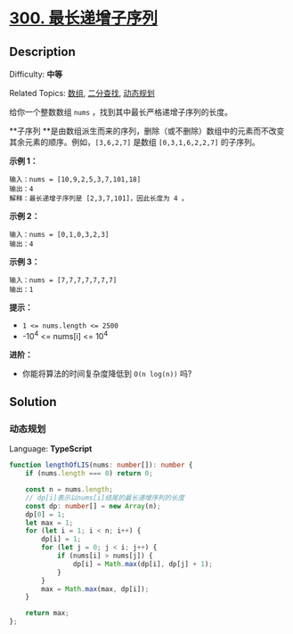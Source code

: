 # [300\. 最长递增子序列](https://leetcode.cn/problems/longest-increasing-subsequence/)

## Description

Difficulty: **中等**  

Related Topics: [数组](https://leetcode.cn/tag/array/), [二分查找](https://leetcode.cn/tag/binary-search/), [动态规划](https://leetcode.cn/tag/dynamic-programming/)

给你一个整数数组 `nums` ，找到其中最长严格递增子序列的长度。

**子序列 **是由数组派生而来的序列，删除（或不删除）数组中的元素而不改变其余元素的顺序。例如，`[3,6,2,7]` 是数组 `[0,3,1,6,2,2,7]` 的子序列。

**示例 1：**

```
输入：nums = [10,9,2,5,3,7,101,18]
输出：4
解释：最长递增子序列是 [2,3,7,101]，因此长度为 4 。
```

**示例 2：**

```
输入：nums = [0,1,0,3,2,3]
输出：4
```

**示例 3：**

```
输入：nums = [7,7,7,7,7,7,7]
输出：1
```

**提示：**

* `1 <= nums.length <= 2500`
* -10<sup>4</sup> <= nums[i] <= 10<sup>4</sup>

**进阶：**

* 你能将算法的时间复杂度降低到 `O(n log(n))` 吗?

## Solution

### 动态规划

Language: **TypeScript**

```typescript
function lengthOfLIS(nums: number[]): number {
    if (nums.length === 0) return 0;

    const n = nums.length;
    // dp[i]表示以nums[i]结尾的最长递增序列的长度
    const dp: number[] = new Array(n);
    dp[0] = 1;
    let max = 1;
    for (let i = 1; i < n; i++) {
        dp[i] = 1;
        for (let j = 0; j < i; j++) {
            if (nums[i] > nums[j]) {
                dp[i] = Math.max(dp[i], dp[j] + 1);
            }
        }
        max = Math.max(max, dp[i]);
    }

    return max;    
};
```
